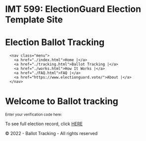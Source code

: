 # IMT 599: ElectionGuard Election Template Site
<!DOCTYPE html>
<html>
  <head>
    <link href="style.css" rel="stylesheet">
    <title>Election Results</title>
  </head>
  <body>
    <div class="header-bar">
      <div class="logo-nav">
        <!-- <img> -->
        <h1>Election Ballot Tracking</h1>
      </div>

      <nav class="menu">
        <a href="./index.html">Home |</a>
        <a href="./tracking.html">Ballot Tracking |</a>
        <a href="./works.html">How It Works |</a>
        <a href="./FAQ.html">FAQ |</a>
        <a href="https://www.electionguard.vote/">About |</a>
      </nav>  
  </div>
  <body>
    <h1>Welcome to Ballot tracking</h1>
    <sup>Enter your verification code here:</sup>
  <p>To see full election record, click <a href="./Record.html">HERE</a></p>
    <div id="bottom">© 2022 - Ballot <span>Tracking</span> - All rights reserved 
